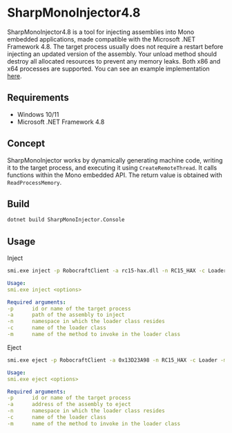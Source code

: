 # SharpMonoInjector4.8

SharpMonoInjector4.8 is a tool for injecting assemblies into Mono embedded applications, made compatible with the Microsoft .NET Framework 4.8. The target process usually does not require a restart before injecting an updated version of the assembly. Your unload method should destroy all allocated resources to prevent any memory leaks. Both x86 and x64 processes are supported. You can see an example implementation [here](https://github.com/winstxnhdw/rc15-hax/tree/master/rc15-hax/Scripts).

## Requirements

- Windows 10/11
- Microsoft .NET Framework 4.8

## Concept

SharpMonoInjector works by dynamically generating machine code, writing it to the target process, and executing it using `CreateRemoteThread`. It calls functions within the Mono embedded API. The return value is obtained with `ReadProcessMemory`.

## Build

```bash
dotnet build SharpMonoInjector.Console
```

## Usage

Inject

```bash
smi.exe inject -p RobocraftClient -a rc15-hax.dll -n RC15_HAX -c Loader -m Load
```

```yaml
Usage:
smi.exe inject <options>

Required arguments:
-p      id or name of the target process
-a      path of the assembly to inject
-n      namespace in which the loader class resides
-c      name of the loader class
-m      name of the method to invoke in the loader class
```

Eject

```bash
smi.exe eject -p RobocraftClient -a 0x13D23A98 -n RC15_HAX -c Loader -m Unload
```

```yaml
Usage:
smi.exe eject <options>

Required arguments:
-p      id or name of the target process
-a      address of the assembly to eject
-n      namespace in which the loader class resides
-c      name of the loader class
-m      name of the method to invoke in the loader class
```
